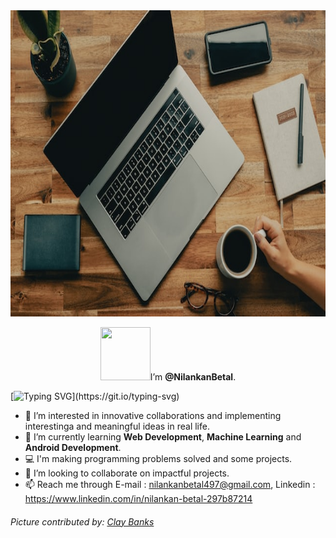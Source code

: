  <img src="clay-banks-oO6Gm16Cqcg-unsplash-small.jpg" height="490px" width="100%" > 
 <p align="center"><img src="https://i.pinimg.com/originals/57/5a/20/575a20918d349a354cc636a0d49b35a0.gif" width="80" height="85" />I’m <b>@NilankanBetal</b>.</p>
  
 [![Typing SVG](https://readme-typing-svg.demolab.com?font=Fira+Code&size=30&pause=1000&color=3BF764&width=500&height=70&lines=Welcome+to+my+account!)](https://git.io/typing-svg)

- 👀 I’m interested in innovative collaborations and implementing interestinga and meaningful ideas in real life.
- 🌱 I’m currently learning <b>Web Development</b>, <b>Machine Learning</b> and <b>Android Development</b>.
- 💻 I'm making programming problems solved and some projects.
- 💞️ I’m looking to collaborate on impactful projects.
- 📫 Reach me through E-mail : nilankanbetal497@gmail.com, Linkedin : https://www.linkedin.com/in/nilankan-betal-297b87214 



###### Picture contributed by: [Clay Banks](https://unsplash.com/@claybanks)
<!---
NilankanBetal/NilankanBetal is a ✨ special ✨ repository because its `README.md` (this file) appears on your GitHub profile.
You can click the Preview link to take a look at your changes.
--->
